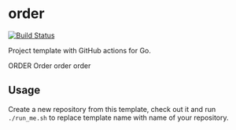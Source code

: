 # order

[![Build Status](https://github.com/acme-corp-tech/order/workflows/test-unit/badge.svg)](https://github.com/acme-corp-tech/order/actions?query=branch%3Amaster+workflow%3Atest-unit)

<!--- TODO Update README.md -->

Project template with GitHub actions for Go.

ORDER
Order
order
order

## Usage

Create a new repository from this template, check out it and run `./run_me.sh` to replace template name with name of
your repository.
